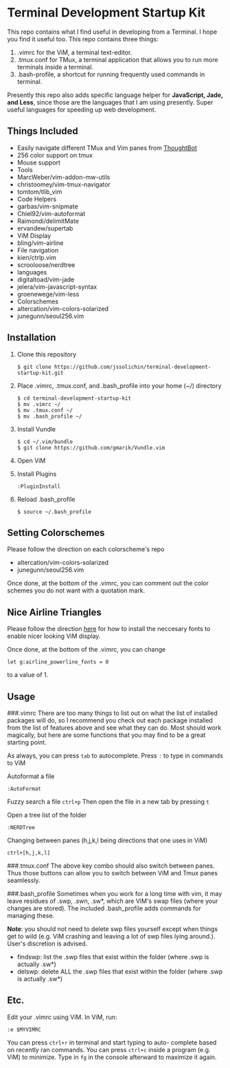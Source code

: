 Terminal Development Startup Kit
=================================

This repo contains what I find useful in developing from a Terminal. I hope you find it useful too. This repo contains three things:

1. .vimrc for the ViM, a terminal text-editor.
2. .tmux.conf for TMux, a terminal application that allows you to run more terminals inside a terminal.
3. .bash-profile, a shortcut for running frequently used commands in terminal.

Presently this repo also adds specific language helper for **JavaScript, Jade, and Less**, since those are the languages that I am using presently. Super useful languages for speeding up web development. 

Things Included
---------------

* Easily navigate different TMux and Vim panes from [ThoughtBot](http://robots.thoughtbot.com/seamlessly-navigate-vim-and-tmux-splits)
* 256 color support on tmux
* Mouse support
* Tools
 * MarcWeber/vim-addon-mw-utils
 * christoomey/vim-tmux-navigator
 * tomtom/tlib_vim
* Code Helpers
 * garbas/vim-snipmate
 * Chiel92/vim-autoformat
 * Raimondi/delimitMate
 * ervandew/supertab
* ViM Display
 * bling/vim-airline
* File navigation
 * kien/ctrlp.vim
 * scrooloose/nerdtree
* languages
 * digitaltoad/vim-jade
 * jelera/vim-javascript-syntax
 * groenewege/vim-less
* Colorschemes
 * altercation/vim-colors-solarized
 * junegunn/seoul256.vim

Installation
-----
1. Clone this repository

    ```
    $ git clone https://github.com/jssolichin/terminal-development-startup-kit.git
    ```

2. Place .vimrc, .tmux.conf, and .bash_profile into your home (~/) directory
 
    ```
    $ cd terminal-development-startup-kit
    $ mv .vimrc ~/
    $ mv .tmux.conf ~/
    $ mv .bash_profile ~/
    ```

3. Install Vundle

    ```
    $ cd ~/.vim/bundle
    $ git clone https://github.com/gmarik/Vundle.vim
    ```

4. Open ViM
5. Install Plugins

	```vim
    :PluginInstall
    ```
6. Reload .bash_profile
    
    ```
    $ source ~/.bash_profile
    ```

Setting Colorschemes
--------------------
Please follow the direction on each colorscheme's repo

 * altercation/vim-colors-solarized
 * junegunn/seoul256.vim

Once done, at the bottom of the .vimrc, you can comment out the color schemes you do not want with a quotation mark. 

Nice Airline Triangles
----------------------
Please follow the direction [here](https://powerline.readthedocs.org/en/master/installation.html#patched-fonts) for how to install the neccesary fonts to enable nicer looking ViM display.

Once done, at the bottom of the .vimrc, you can change 

    let g:airline_powerline_fonts = 0

to a value of 1.

Usage
-----
###.vimrc
There are too many things to list out on what the list of installed packages will do, so I recommend you check out each package installed from the list of features above and see what they can do. Most should work magically, but here are some functions that you may find to be a great starting point. 

As always, you can press `tab` to autocomplete. Press `:` to type in commands to ViM

Autoformat a file

    :AutoFormat 

Fuzzy search a file `ctrl+p` Then open the file in a new tab by pressing `t`

Open a tree list of the folder
    
    :NERDTree

Changing between panes (h,j,k,l being directions that one uses in ViM)
    
    ctrl+[h,j,k,l]

###.tmux.conf
The above key combo should also switch between panes. Thus those buttons can allow you to switch between ViM and Tmux panes seamlessly.

###.bash_profile
Sometimes when you work for a long time with vim, it may leave residues of .swp, .swn, .sw*, which are ViM's swap files (where your changes are stored). The included .bash_profile adds commands for managing these.

**Note**: you should not need to delete swp files yourself except when things get to wild (e.g. ViM crashing and leaving a lot of swp files lying around.). User's discretion is advised.

* findswp: list the .swp files that exist within the folder (where .swp is actually .sw*)
* delswp: delete ALL the .swp files that exist within the folder (where .swp is actually .sw*)

Etc.
----
Edit your .vimrc using ViM. In ViM, run:

    :e $MYVIMRC

You can press `ctrl+r` in terminal and start typing to auto- complete based on recently ran commands.
You can press `ctrl+c` inside a program (e.g. ViM) to minimize. Type in `fg` in the console afterward to maximize it again.